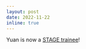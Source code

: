 ```yaml
---
layout: post
date: 2022-11-22
inline: true
---
```


Yuan is now a [STAGE trainee](https://stage.utoronto.ca/about-the-program/)!